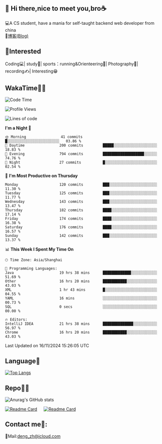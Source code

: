 👋 Hi there,nice to meet you,bro☕
---
💻A CS student, have a mania for self-taught backend web developer from china   
📌[博客(Blog)](https://github.com/HealUP/MyBlog)

 <!-- waka-box start -->
 <!-- waka-box end -->
 
🧲**Interested**
--
Coding💻| study📖| sports：running&Orienteering🏃‍| Photography📸| recording✍️| Interesting😁

WakaTime👨‍💻
---
<!--START_SECTION:waka-->
![Code Time](http://img.shields.io/badge/Code%20Time-2%2C108%20hrs%2023%20mins-blue)

![Profile Views](http://img.shields.io/badge/Profile%20Views-1-blue)

![Lines of code](https://img.shields.io/badge/From%20Hello%20World%20I%27ve%20Written-205.0%20thousand%20lines%20of%20code-blue)

**I'm a Night 🦉** 

```text
🌞 Morning                41 commits          █░░░░░░░░░░░░░░░░░░░░░░░░   03.86 % 
🌆 Daytime                200 commits         █████░░░░░░░░░░░░░░░░░░░░   18.83 % 
🌃 Evening                794 commits         ███████████████████░░░░░░   74.76 % 
🌙 Night                  27 commits          █░░░░░░░░░░░░░░░░░░░░░░░░   02.54 % 
```
📅 **I'm Most Productive on Thursday** 

```text
Monday                   120 commits         ███░░░░░░░░░░░░░░░░░░░░░░   11.30 % 
Tuesday                  125 commits         ███░░░░░░░░░░░░░░░░░░░░░░   11.77 % 
Wednesday                143 commits         ███░░░░░░░░░░░░░░░░░░░░░░   13.47 % 
Thursday                 182 commits         ████░░░░░░░░░░░░░░░░░░░░░   17.14 % 
Friday                   174 commits         ████░░░░░░░░░░░░░░░░░░░░░   16.38 % 
Saturday                 176 commits         ████░░░░░░░░░░░░░░░░░░░░░   16.57 % 
Sunday                   142 commits         ███░░░░░░░░░░░░░░░░░░░░░░   13.37 % 
```


📊 **This Week I Spent My Time On** 

```text
🕑︎ Time Zone: Asia/Shanghai

💬 Programming Languages: 
Java                     19 hrs 38 mins      █████████████░░░░░░░░░░░░   51.69 % 
Other                    16 hrs 20 mins      ███████████░░░░░░░░░░░░░░   43.03 % 
XML                      1 hr 43 mins        █░░░░░░░░░░░░░░░░░░░░░░░░   04.55 % 
YAML                     16 mins             ░░░░░░░░░░░░░░░░░░░░░░░░░   00.73 % 
SQL                      0 secs              ░░░░░░░░░░░░░░░░░░░░░░░░░   00.00 % 

🔥 Editors: 
IntelliJ IDEA            21 hrs 38 mins      ██████████████░░░░░░░░░░░   56.97 % 
Chrome                   16 hrs 20 mins      ███████████░░░░░░░░░░░░░░   43.03 % 
```


 Last Updated on 16/11/2024 15:26:05 UTC
<!--END_SECTION:waka-->

Language🚀
---
[![Top Langs](https://github-readme-stats.vercel.app/api/top-langs/?username=HealUP&layout=compact&hide_border=true)](https://github.com/HealUP)

Repo🧑‍💻
---
![Anurag's GitHub stats](https://github-readme-stats.vercel.app/api?username=HealUP&count_private=true&show_icons=true&theme=gruvbox&hide_border=true) 

[![Readme Card](https://github-readme-stats.vercel.app/api/pin/?username=HealUP&repo=InternetEy&theme=transparent)](https://github.com/HealUP/InternetEy) &emsp;
[![Readme Card](https://github-readme-stats.vercel.app/api/pin/?username=HealUP&repo=CampusExperience&theme=transparent)](https://github.com/HealUP/CampusExperience)


Contact me📱:
---
📮Mail:deng_zh@icloud.com  
